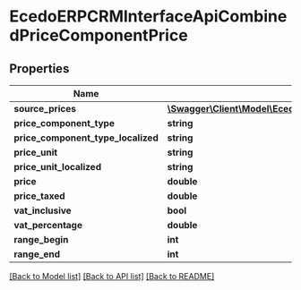# EcedoERPCRMInterfaceApiCombinedPriceComponentPrice

## Properties
Name | Type | Description | Notes
------------ | ------------- | ------------- | -------------
**source_prices** | [**\Swagger\Client\Model\EcedoERPCRMInterfaceApiPriceComponentPrice[]**](EcedoERPCRMInterfaceApiPriceComponentPrice.md) |  | [optional] 
**price_component_type** | **string** |  | [optional] 
**price_component_type_localized** | **string** |  | [optional] 
**price_unit** | **string** |  | [optional] 
**price_unit_localized** | **string** |  | [optional] 
**price** | **double** |  | [optional] 
**price_taxed** | **double** |  | [optional] 
**vat_inclusive** | **bool** |  | [optional] 
**vat_percentage** | **double** |  | [optional] 
**range_begin** | **int** |  | [optional] 
**range_end** | **int** |  | [optional] 

[[Back to Model list]](../README.md#documentation-for-models) [[Back to API list]](../README.md#documentation-for-api-endpoints) [[Back to README]](../README.md)


